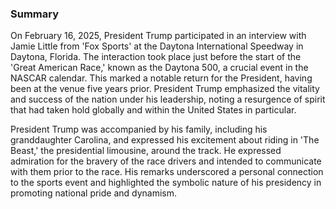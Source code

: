### Summary

On February 16, 2025, President Trump participated in an interview with Jamie Little from 'Fox Sports' at the Daytona International Speedway in Daytona, Florida. The interaction took place just before the start of the 'Great American Race,' known as the Daytona 500, a crucial event in the NASCAR calendar. This marked a notable return for the President, having been at the venue five years prior. President Trump emphasized the vitality and success of the nation under his leadership, noting a resurgence of spirit that had taken hold globally and within the United States in particular.

President Trump was accompanied by his family, including his granddaughter Carolina, and expressed his excitement about riding in 'The Beast,' the presidential limousine, around the track. He expressed admiration for the bravery of the race drivers and intended to communicate with them prior to the race. His remarks underscored a personal connection to the sports event and highlighted the symbolic nature of his presidency in promoting national pride and dynamism.